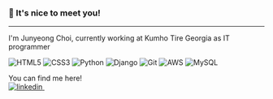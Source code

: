 ### 👀 It's nice to meet you!
---

I'm Junyeong Choi, currently working at Kumho Tire Georgia as IT programmer




![HTML5](https://img.shields.io/badge/-HTML5-F05032?style=for-the-badge&logo=html5&logoColor=ffffff)
![CSS3](https://img.shields.io/badge/css3-%231572B6.svg?style=for-the-badge&logo=css3&logoColor=white)
![Python](https://img.shields.io/badge/python-3670A0?style=for-the-badge&logo=python&logoColor=ffdd54)
![Django](https://img.shields.io/badge/django-%23092E20.svg?style=for-the-badge&logo=django&logoColor=white)
![Git](https://img.shields.io/badge/git-%23F05033.svg?style=for-the-badge&logo=git&logoColor=white)
![AWS](https://img.shields.io/badge/AWS-%23FF9900.svg?style=for-the-badge&logo=amazon-aws&logoColor=white)
![MySQL](https://img.shields.io/badge/mysql-%23316192.svg?style=for-the-badge&logo=mysql&logoColor=white)



You can find me here! <br>
<a href="https://www.linkedin.com/in/junyeong-choi-357164207/" rel="nofollow noreferrer">
  <img src="https://img.shields.io/badge/linkedin-%230077B5.svg?style=for-the-badge&logo=linkedin&logoColor=white&src=https://www.linkedin.com/in/junyeong-choi-357164207/" alt="linkedin">
</a> &nbsp; 
